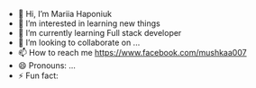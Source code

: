 - 👋 Hi, I’m Mariia Haponiuk
- 👀 I’m interested in learning new things
- 🌱 I’m currently learning Full stack developer
- 💞️ I’m looking to collaborate on ...
- 📫 How to reach me https://www.facebook.com/mushkaa007
- 😄 Pronouns: ...
- ⚡ Fun fact: 

<!---
Marja-Mariia/Marja-Mariia is a ✨ special ✨ repository because its `README.md` (this file) appears on your GitHub profile.
You can click the Preview link to take a look at your changes.
--->
